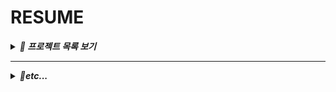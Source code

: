 # RESUME

<details>
<summary><b><i>🐬 프로젝트 목록 보기</i></b></summary>
<br>

### 🛠️ <strong>디자인 업무 자동화 (2025.05 ~ 진행중)</strong>
Claude MCP와 Adobe를 활용한 디자인 업무 자동화 프로젝트  
<strong>기술</strong>: Python, Adobe Photoshop  
- Cluade MCP servcer를 구축해서 adobe photoshop에서 진행하는 디자인 업무를 자동화하였음  
- n8n과 mcp, slack을 연결해서 아파트가 등록되면 배너, 안내문, 평면도 등 디자인 업무 자동화 진행  

---

### 🛠️ <strong>서버 마이그레이션 (2025.04 ~ 2025.05)</strong>
API 서버를 Flask에서 FaskAPI로 마이그레이션 프로젝트  
<strong>기술</strong>: FastAPI  
- 기존 프로젝트 안전성 확인을 위해 테스트 커버리지 0% → 85% 달성  
- 비동기 적용을 통해 API 응답 속도 개선  
- SQLArchemy 1.0 → 2.0 업그레이드  

---

### 🛠️ <strong>Amazon EKS 기반 MLOps 인프라 비용 최적화 (2025.03 ~ 2025.04)</strong>
Karpenter와 Knative를 이용한 서버 비용 최소화 프로젝트  
<strong>기술</strong>: Amazon EKS, Kubernetes  
  - 워크로드 특성에 따라 동적 정적 노드그룹으로 분류하고, 유휴 상태인 서비스 파드를 제로 스케일 적용 및 이벤트 기반 노드 운영을 통해 서버 운영 비용 50~90% 절감하였습니다  

<strong>저장소 링크</strong>:  

---

### 🛠️ <strong>아파트 하자 분류 AI 서비스 (2024.04 ~ 2025.03)</strong>
아파트 하자 분류 AI 서비스 MLOps 인프라 구축 프로젝트  
<strong>기술</strong>: Amazon EKS, Kubernetes, Kubeflow, Argo, Grafana  
  - SageMaker → KServe 마이그레이션으로 운영 비용 최소 50% 절감 및 aws 종속성 제거  
  - 추론 서버를 서버리스 형식 구축 및 운영을 통해 추론 비용 추가 절감  
  - Kubeflow 기반 ML 파이프라인 자동화 (데이터 수집, 전처리, 학습, 배포) 구축  
  - gitops + slack sdk를 활용해 실시간 대응 환경 구축  

<strong>저장소 링크</strong>:  

---

### 🛠️ <strong>다중 객체 이미지 판별 및 6D 포즈 추정 웹서비스 (2023.07 ~ 2023.08)</strong>
다중 객체 이미지를 활용하여 객체의 포즈를 추정하는 솔루션 개발  
<strong>기술</strong>: Java, Spring Boot, MySQL, PyTorch, OpenCV  
  - (주) 다래비젼에서 요구한 프로젝트에서 Back End와 팀장으로서 역할을 다했습니다  
  - 기업 측에서 과거에 진행했던 프로젝트였지만 현재 회사 내부적으로 여건이 안서 관련 프로젝트가 중단된 상태였습니다. 기업에서 요구한 사항은 단순히 6D Pose 값만 출력하는 것이었지만 웹서비스를 추가로 구현하였습니다  
  - 프로젝트에서는 SpringBoot를 활용하여 서버 API를 구성하고, 객체 식별 및 포즈 추출을 위해 Flask와 OpenCV, Yolov8를 이용해 API를 구축했습니다  
  - 최종적으로 기업 이사들 앞에서 발표를 진행했고, 예상했던 6D Pose 값만 보여준 게 아니라 객체의 6D를 추정하는 데 있어서 나오는 과정들을 웹서비스로 동적인 형태로 시각화해서 보여준 결과 긍정적인 피드백을 받았습니다  

<strong>저장소 링크</strong>:  

</details>

---

<details>
<summary><b><i>🐬etc...</i></b></summary>
<br>

- 💡 **AWS Chalice 배포 환경 변경**  
  Sagemaker에서 직접 인스턴스 생성 비용을 줄이기 위해 배포 환경을 Sagemaker → GoogleColab으로 변경

- 💡 **AI 모델 React-native, Android 환경 배포**  
  AI 모델 서버 운용 비용 절감을 위해 모델 형식을 pt에서 onnx로 전환 후 앱 자체에 모델 탑재

- 💡 **React-native, Android 환경 배포된 AI 모델 성능 개선**  
  앱 자체에 모델을 탑재시키기 위해서 로컬 GPU 환경을 구축하고 onnxruntime 라이브러리를 이용해 모델 파일 크기를 기존 대비 1/4로 경량화  
  모델 경량화로 인한 모델 성능 저하 최소화를 위해 로컬 GPU 사용 환경을 구축해 모델 최적화를 진행시켜 모델 정확도를 양자화 이전 모델과 동일하게 유지

- 💡 **AndroidEmulater 멈춤 및 끊김 현상 해결**  
  AndroidStudio 디버깅 및 profiler 분석을 통해 메모리 릭 현상 발견  
  모델 세션 생성, 추론, 삭제를 1개의 트랜잭션으로 묶어 메모리 릭 현상을 해결

- 💡 **모델 학습 과정 및 결과 시각화**  
  GoogleColab - wandb 연동, wandb customizing으로 대시 보드 제작

</details>
